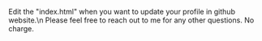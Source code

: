 Edit the "index.html" when you want to update your profile in github website.\n
Please feel free to reach out to me for any other questions. No charge.
